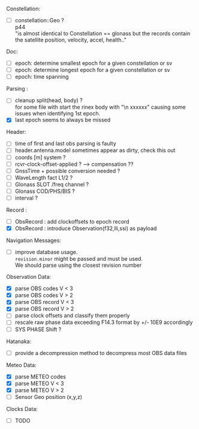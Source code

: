 Constellation:
* [ ] constellation::Geo ?    
p44   
"is almost identical to Constellation == glonass
but the records contain the satellite position, velocity, accel, health.."

Doc:
* [ ] epoch: determine smallest epoch for a given constellation or sv
* [ ] epoch: determine longest epoch for a given constellation or sv
* [ ] epoch: time spanning

Parsing :
* [ ] cleanup split(head, body) ?   
for some file with start the rinex body with "\n xxxxxx"
causing some issues when identifying 1st epoch.
* [x] last epoch seems to always be missed

Header:
* [ ] time of first and last obs parsing is faulty
* [ ] header.antenna.model sometimes appear as dirty, check this out
* [ ] coords [m] system ?
* [ ] rcvr-clock-offset-applied ? --> compensation ??
* [ ] GnssTime + possible conversion needed ?
* [ ] WaveLength fact L1/2 ?
* [ ] Glonass SLOT /freq channel ?
* [ ] Glonass COD/PHS/BIS ?
* [ ] interval ?

Record :
* [ ] ObsRecord : add clockoffsets to epoch record
* [x] ObsRecord : introduce Observation(f32,lli,ssi) as payload

Navigation Messages:
* [ ] improve database usage.   
`revision.minor` might be passed and must be used.   
We should parse using the closest revision number

Observation Data:
* [x] parse OBS codes V < 3
* [x] parse OBS codes V > 2
* [x] parse OBS record V < 3
* [x] parse OBS record V > 2
* [ ] parse clock offsets and classify them properly
* [ ] rescale raw phase data exceeding F14.3 format by +/- 10E9 accordingly
* [ ] SYS PHASE Shift ?

Hatanaka:
* [ ] provide a decompression method to decompress most OBS data files

Meteo Data:
* [x] parse METEO codes
* [x] parse METEO V < 3
* [x] parse METEO V > 2
* [ ] Sensor Geo position (x,y,z)

Clocks Data:
* [ ] TODO 
